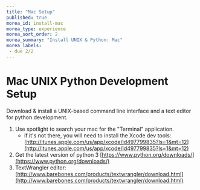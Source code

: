 ```yaml
---
title: "Mac Setup"
published: true
morea_id: install-mac
morea_type: experience
morea_sort_order: 2
morea_summary: "Install UNIX & Python: Mac"
morea_labels:
 - due 2/2
---
```

# Mac UNIX Python Development Setup
Download & install a UNIX-based command line interface and a text editor for python development.

1. Use spotlight to search your mac for the "Terminal" application.
    - if it's not there, you will need to install the Xcode dev tools: [http://itunes.apple.com/us/app/xcode/id497799835?ls=1&mt=12](http://itunes.apple.com/us/app/xcode/id497799835?ls=1&mt=12)
1. Get the latest version of python 3 [https://www.python.org/downloads/](https://www.python.org/downloads/)
1. TextWrangler editor: [http://www.barebones.com/products/textwrangler/download.html](http://www.barebones.com/products/textwrangler/download.html)
